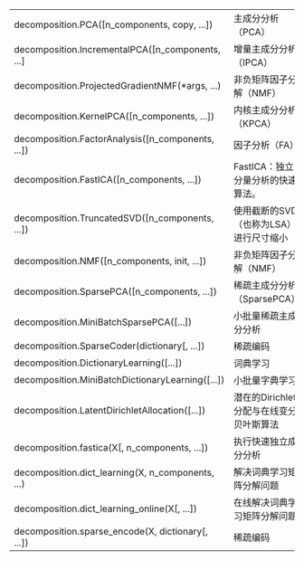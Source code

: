 | | |
|---------|:-----|
|decomposition.PCA([n_components, copy, ...]) 	 |主成分分析（PCA） 
|decomposition.IncrementalPCA([n_components, ...] |增量主成分分析（IPCA）|
|decomposition.ProjectedGradientNMF(\*args, ...) 	|非负矩阵因子分解（NMF）|
|decomposition.KernelPCA([n_components, ...]) 	|内核主成分分析（KPCA）
|decomposition.FactorAnalysis([n_components, ...]) 	|因子分析（FA）
|decomposition.FastICA([n_components, ...]) 	|FastICA：独立分量分析的快速算法。
|decomposition.TruncatedSVD([n_components, ...]) 	|使用截断的SVD（也称为LSA）进行尺寸缩小
|decomposition.NMF([n_components, init, ...]) 	|非负矩阵因子分解（NMF）
|decomposition.SparsePCA([n_components, ...]) 	|稀疏主成分分析（SparsePCA）
|decomposition.MiniBatchSparsePCA([...]) 	|小批量稀疏主成分分析
|decomposition.SparseCoder(dictionary[, ...]) 	|稀疏编码
|decomposition.DictionaryLearning([...]) 	|词典学习
|decomposition.MiniBatchDictionaryLearning([...]) 	|小批量字典学习
|decomposition.LatentDirichletAllocation([...]) 	|潜在的Dirichlet分配与在线变分贝叶斯算法
|decomposition.fastica(X[, n_components, ...]) 	|执行快速独立成分分析
|decomposition.dict_learning(X, n_components, ...) 	|解决词典学习矩阵分解问题
|decomposition.dict_learning_online(X[, ...]) 	|在线解决词典学习矩阵分解问题
|decomposition.sparse_encode(X, dictionary[, ...]) 	|稀疏编码
